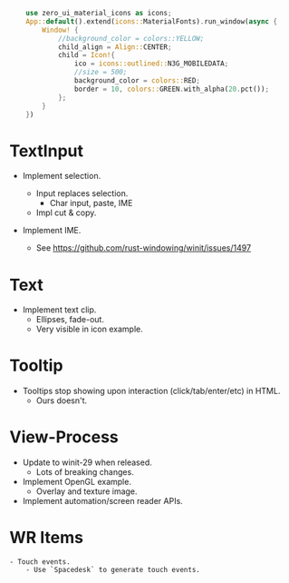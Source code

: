 ```rust
    use zero_ui_material_icons as icons;
    App::default().extend(icons::MaterialFonts).run_window(async {
        Window! {
            //background_color = colors::YELLOW;
            child_align = Align::CENTER;
            child = Icon!{
                ico = icons::outlined::N3G_MOBILEDATA;
                //size = 500;
                background_color = colors::RED;
                border = 10, colors::GREEN.with_alpha(20.pct());
            };
        }
    })
```

# TextInput

* Implement selection.
    - Input replaces selection.
        - Char input, paste, IME
    - Impl cut & copy.

* Implement IME.
    - See https://github.com/rust-windowing/winit/issues/1497

# Text

* Implement text clip.
    - Ellipses, fade-out.
    - Very visible in icon example.

# Tooltip

* Tooltips stop showing upon interaction (click/tab/enter/etc) in HTML.
    - Ours doesn't.

# View-Process

* Update to winit-29 when released.
    - Lots of breaking changes.
* Implement OpenGL example.
    - Overlay and texture image.
* Implement automation/screen reader APIs.

# WR Items
    - Touch events.
        - Use `Spacedesk` to generate touch events.
